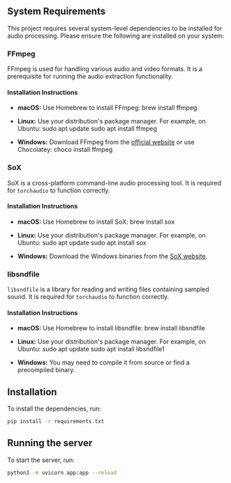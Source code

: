 ## System Requirements

This project requires several system-level dependencies to be installed for audio processing. Please ensure the following are installed on your system:

### FFmpeg

FFmpeg is used for handling various audio and video formats. It is a prerequisite for running the audio extraction functionality.

#### Installation Instructions

- **macOS:** Use Homebrew to install FFmpeg:
  brew install ffmpeg

- **Linux:** Use your distribution's package manager. For example, on Ubuntu:
  sudo apt update
  sudo apt install ffmpeg

- **Windows:** Download FFmpeg from the [official website](https://ffmpeg.org/download.html) or use Chocolatey:
  choco install ffmpeg

### SoX

SoX is a cross-platform command-line audio processing tool. It is required for `torchaudio` to function correctly.

#### Installation Instructions

- **macOS:** Use Homebrew to install SoX:
  brew install sox

- **Linux:** Use your distribution's package manager. For example, on Ubuntu:
  sudo apt update
  sudo apt install sox

- **Windows:** Download the Windows binaries from the [SoX website](http://sox.sourceforge.net/).

### libsndfile

`libsndfile` is a library for reading and writing files containing sampled sound. It is required for `torchaudio` to function correctly.

#### Installation Instructions

- **macOS:** Use Homebrew to install libsndfile:
  brew install libsndfile

- **Linux:** Use your distribution's package manager. For example, on Ubuntu:
  sudo apt update
  sudo apt install libsndfile1

- **Windows:** You may need to compile it from source or find a precompiled binary.


## Installation
To install the dependencies, run:
```bash
pip install -r requirements.txt
```

## Running the server
To start the server, run:
```bash
python3 -m uvicorn app:app --reload
```
